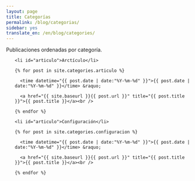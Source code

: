 ```yaml
---
layout: page
title: Categorías
permalink: /blog/categorias/
sidebar: yes
translate_en: /en/blog/categories/
---
```


Publicaciones ordenadas por categoría.

<ul class="categories-tags-page">

    <li id="articulo">Arctículo</li>

    {% for post in site.categories.articulo %}

      <time datetime="{{ post.date | date:"%Y-%m-%d" }}">{{ post.date | date:"%Y-%m-%d" }}</time> &raquo;

      <a href="{{ site.baseurl }}{{ post.url }}" title="{{ post.title }}">{{ post.title }}</a><br />
    
    {% endfor %}

    <li id="articulo">Configuración</li>

    {% for post in site.categories.configuracion %}

      <time datetime="{{ post.date | date:"%Y-%m-%d" }}">{{ post.date | date:"%Y-%m-%d" }}</time> &raquo;

      <a href="{{ site.baseurl }}{{ post.url }}" title="{{ post.title }}">{{ post.title }}</a><br />
    
    {% endfor %}

</ul>